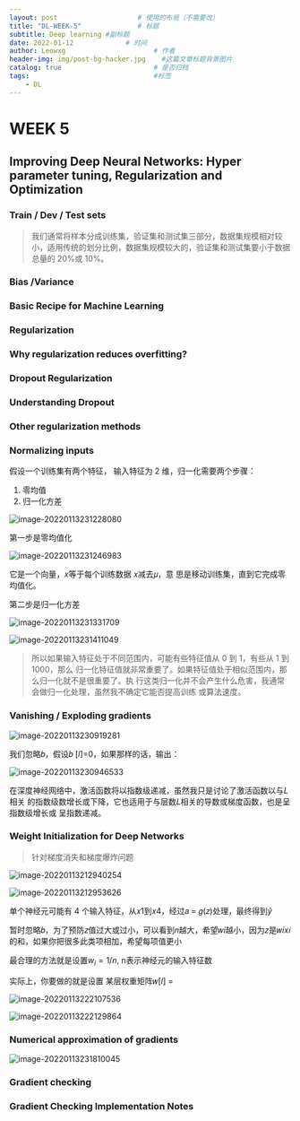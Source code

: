 ```yaml
---
layout: post                    # 使用的布局（不需要改）
title: "DL-WEEK-5"              # 标题 
subtitle: Deep learning #副标题
date: 2022-01-12             # 时间
author: Leowxg                      # 作者
header-img: img/post-bg-hacker.jpg    #这篇文章标题背景图片
catalog: true                       # 是否归档
tags:                               #标签
    - DL
---
```


# WEEK 5

## Improving Deep Neural  Networks: Hyper parameter tuning,  Regularization and Optimization

### Train / Dev / Test sets

> 我们通常将样本分成训练集，验证集和测试集三部分，数据集规模相对较小，适用传统的划分比例，数据集规模较大的，验证集和测试集要小于数据总量的 20%或 10%。

### Bias /Variance

### Basic Recipe for Machine Learning

### Regularization 

### Why  regularization reduces overfitting?

### Dropout Regularization

 ### Understanding Dropout

### Other regularization methods

### Normalizing inputs

假设一个训练集有两个特征， 输入特征为 2 维，归一化需要两个步骤： 

1. 零均值 
2. 归一化方差

![image-20220113231228080](https://s2.loli.net/2022/01/13/qtWo7u3iYC6LscI.png)

第一步是零均值化

![image-20220113231246983](https://s2.loli.net/2022/01/13/urYGhH8jMikXwtm.png)

它是一个向量，𝑥等于每个训练数据 𝑥减去𝜇，意 思是移动训练集，直到它完成零均值化。

第二步是归一化方差

![image-20220113231331709](https://s2.loli.net/2022/01/13/j6hUPwuXZBVSONs.png)

![image-20220113231411049](https://s2.loli.net/2022/01/13/ycgaC2VAo5GXqWK.png)

> 所以如果输入特征处于不同范围内，可能有些特征值从 0 到 1，有些从 1 到 1000，那么 归一化特征值就非常重要了。如果特征值处于相似范围内，那么归一化就不是很重要了。执 行这类归一化并不会产生什么危害，我通常会做归一化处理，虽然我不确定它能否提高训练 或算法速度。

### Vanishing / Exploding gradients

![image-20220113230919281](https://s2.loli.net/2022/01/13/m4YRhWdFBDrz9Eu.png)

我们忽略𝑏，假设𝑏 [𝑙]=0，如果那样的话，输出：

![image-20220113230946533](https://s2.loli.net/2022/01/13/RmKTbH98VpPSx1J.png)

在深度神经网络中，激活函数将以指数级递减，虽然我只是讨论了激活函数以与𝐿相关 的指数级数增长或下降，它也适用于与层数𝐿相关的导数或梯度函数，也是呈指数级增长或 呈指数递减。



### Weight Initialization for Deep  Networks

> 针对梯度消失和梯度爆炸问题

![image-20220113212940254](https://s2.loli.net/2022/01/13/RSzV3r6CE5YjFDQ.png)

![image-20220113212953626](https://s2.loli.net/2022/01/13/iDJLmZUhEwM4tur.png)

单个神经元可能有 4 个输入特征，从𝑥1到𝑥4，经过𝑎 = 𝑔(𝑧)处理，最终得到$\hat{y}$

暂时忽略𝑏，为了预防𝑧值过大或过小，可以看到𝑛越大，希望𝑤𝑖越小，因为𝑧是𝑤𝑖𝑥𝑖的和，如果你把很多此类项相加，希望每项值更小

最合理的方法就是设置$w_i = 1/n$, n表示神经元的输入特征数

实际上，你要做的就是设置 某层权重矩阵𝑤[𝑙] = 

![image-20220113222107536](https://s2.loli.net/2022/01/13/N4wZOLqjCfosu36.png)

![image-20220113222129864](https://s2.loli.net/2022/01/13/tXUGcVTAKo85NJQ.png)

###  Numerical approximation of gradients

![image-20220113231810045](https://s2.loli.net/2022/01/13/Z1csmYRSKoy5PfE.png)

### Gradient checking

### Gradient Checking  Implementation Notes

